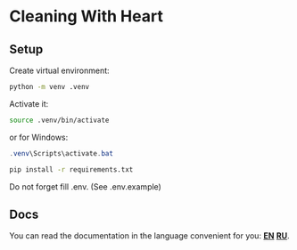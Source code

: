 # Cleaning With Heart

## Setup

Create virtual environment:

```bash
python -m venv .venv
```

Activate it:

```bash
source .venv/bin/activate
```

or for Windows:

```powershell
.venv\Scripts\activate.bat
```

```bash
pip install -r requirements.txt
```

Do not forget fill .env. (See .env.example)

## Docs

You can read the documentation in the language convenient for you:
[**EN**](./docs/restapi-en.md)
[**RU**](./docs/restapi-ru.md).

